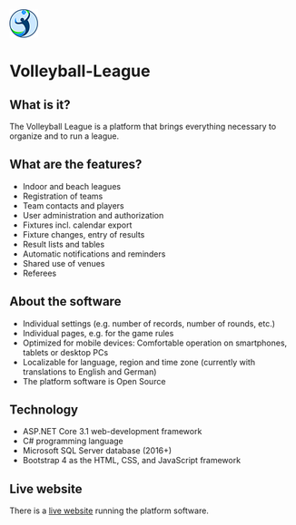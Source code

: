 <img src="https://raw.githubusercontent.com/axuno/Volleyball-League/master/logo-volleyball-league.png" alt="Logo">

# Volleyball-League

## What is it?
The Volleyball League is a platform that brings everything necessary to organize and to run a league.

## What are the features?

 * Indoor and beach leagues
 * Registration of teams
 * Team contacts and players
 * User administration and authorization
 * Fixtures incl. calendar export
 * Fixture changes, entry of results
 * Result lists and tables
 * Automatic notifications and reminders
 * Shared use of venues
 * Referees

## About the software

 * Individual settings (e.g. number of records, number of rounds, etc.)
 * Individual pages, e.g. for the game rules
 * Optimized for mobile devices: Comfortable operation on smartphones, tablets or desktop PCs
 * Localizable for language, region and time zone (currently with translations to English and German)
 * The platform software is Open Source
 
 ## Technology
 
  * ASP.NET Core 3.1 web-development framework
  * C# programming language
  * Microsoft SQL Server database (2016+)
  * Bootstrap 4 as the HTML, CSS, and JavaScript framework
  
  ## Live website
  
  There is a [live website](https://volleyball-liga.de/) running the platform software.
  
